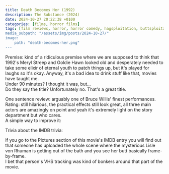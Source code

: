 ```yaml
---
title: Death Becomes Her (1992)
description: The Substance (2024)
date: 2024-10-27 20:22:38 +0100
categories: [films, horror films]
tags: [film reviews, horror, horror comedy, hagsploitation, buttsploitation, spooktober 2024, they don't say the title]
media_subpath: "/assets/img/posts/2024-10-27/"
image:
    path: "death-becomes-her.png"
---
```

<span class="reviewsection">Premise:</span> kind of a ridiculous premise where we are supposed to think that 1992's Meryl Streep and Goldie Hawn looked old and desperately needed to take some elixir of eternal youth to patch things up, but it's played for laughs so it's okay. Anyway, it's a bad idea to drink stuff like that, movies have taught me.<br/>
<span class="reviewsection">Under 90 minutes?</span> I thought it was, but...<br/>
<span class="reviewsection">Do they say the title?</span> Unfortunately no. That's a great title.

<span class="reviewsection">One sentence review:</span> arguably one of Bruce Willis' finest performances.<br/>
<span class="reviewsection">Rating:</span> still hilarious, the practical effects still look great, all three main actors are amazingly on point and yeah it's extremely light on the story department but who cares.<br/>
<span class="reviewsection">A simple way to improve it:</span>

<span class="reviewsection">Trivia about the IMDB trivia:</span>

If you go to the Pictures section of this movie's IMDB entry you will find out that someone has uploaded the whole scene where the mysterious Lisle von Rhuman is getting out of the bath and you see her butt basically frame-by-frame.<br/>I bet that person's VHS tracking was kind of bonkers around that part of the movie.